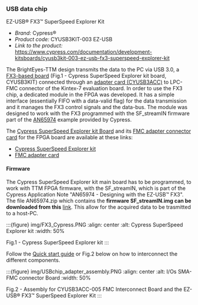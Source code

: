 ### USB data chip

EZ-USB® FX3™ SuperSpeed Explorer Kit

- *Brand:* Cypress®
- *Product code:* CYUSB3KIT-003 EZ-USB
- *Link to the product:* <https://www.cypress.com/documentation/development-kitsboards/cyusb3kit-003-ez-usb-fx3-superspeed-explorer-kit>

The BrightEyes-TTM design transmits the data to the PC via USB 3.0, a [FX3-based board](/boards/USB3.0/mainboard) (Fig.1 - Cypress SuperSpeed Explorer kit board, CYUSB3KIT) connected through an [adapter card (CYUSB3ACC)](/boards/USB3.0/FMCadapter) to LPC-FMC connector of the Kintex-7 evaluation board. In order to use the FX3 chip, a dedicated module in the FPGA was developed. It has a simple interface (essentially FIFO with a data-valid flag) for the data transmission and it manages the FX3 control signals and the data-bus. The module was designed to work with the FX3 programmed with the SF_streamIN firmware part of the [AN65974](https://www.cypress.com/documentation/application-notes/an65974-designing-ez-usb-fx3-slave-fifo-interface) example provided by Cypress.

The [Cypress SuperSpeed Explorer kit Board](/boards/USB3.0/mainboard) and its [FMC adapter connector card](/boards/USB3.0/FMCadapter) for the FPGA board are available at these links:

- [Cypress SuperSpeed Explorer kit](https://www.cypress.com/documentation/development-kitsboards/cyusb3kit-003-ez-usb-fx3-superspeed-explorer-kit)
- [FMC adapter card](https://www.cypress.com/documentation/development-kitsboards/cyusb3acc-005-fmc-interconnect-board-ez-usb-fx3-superspeed)
 
#### Firmware

The Cypress SuperSpeed Explorer kit main board has to be programmed, to work with TTM FPGA firmware, with the SF_streamIN, which is part of the Cypress Application Note "AN65974 - Designing with the EZ-USB™ FX3". The file AN65974.zip which contains the **firmware SF_streamIN.img can be downloaded from this** [link](https://www.cypress.com/documentation/application-notes/an65974-designing-ez-usb-fx3-slave-fifo-interface). This allow for the acquired data to be trasmitted to a host-PC.

:::{figure} img/FX3_Cypress.PNG
:align: center
:alt: Cypress SuperSpeed Explorer kit
:width: 50%

Fig.1 - Cypress SuperSpeed Explorer kit
:::

Follow the [Quick start guide](https://www.cypress.com/file/133861/download) or Fig.2 below on how to interconnect the different components.

:::{figure} img/USBchip_adapter_assembly.PNG
:align: center
:alt: I/Os SMA-FMC connector Board
:width: 50%

Fig.2 - Assembly for CYUSB3ACC-005 FMC Interconnect Board and the EZ-USB® FX3™ SuperSpeed Explorer Kit
:::
